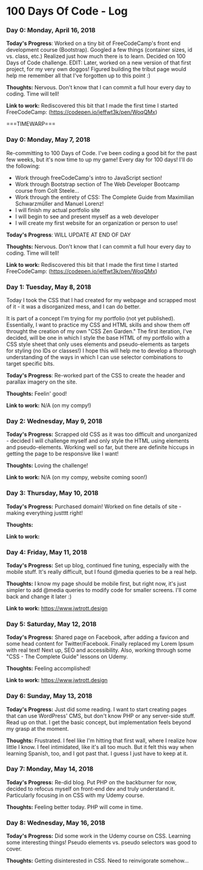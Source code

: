 # 100 Days Of Code - Log

### Day 0: Monday, April 16, 2018

**Today's Progress**: Worked on a tiny bit of FreeCodeCamp's front end development course (Bootstrap). Googled a few things (container sizes, id vs. class, etc.) Realized just how much there is to learn. Decided on 100 Days of Code challenge. EDIT: Later, worked on a new version of that first project, for my very own doggos! Figured building the tribut page would help me remember all that I've forgotten up to this point :)

**Thoughts:** Nervous. Don't know that I can commit a full hour every day to coding. Time will tell!

**Link to work:** Rediscovered this bit that I made the first time I started FreeCodeCamp: (https://codepen.io/jeffwt3k/pen/WoqQMx)

===TIMEWARP===

### Day 0: Monday, May 7, 2018

Re-committing to 100 Days of Code. I've been coding a good bit for the past few weeks, but it's now time to up my game! Every day for 100 days! I'll do the following:
- Work through freeCodeCamp's intro to JavaScript section!
- Work through Bootstrap section of The Web Developer Bootcamp course from Colt Steele...
- Work through the entirety of CSS: The Complete Guide from Maximilian Schwarzmüller and Manuel Lorenz!
- I will finish my actual portfolio site
- I will begin to see and present myself as a web developer
- I will create my first website for an organization or person to use!

**Today's Progress**: WILL UPDATE AT END OF DAY

**Thoughts:** Nervous. Don't know that I can commit a full hour every day to coding. Time will tell!

**Link to work:** Rediscovered this bit that I made the first time I started FreeCodeCamp: (https://codepen.io/jeffwt3k/pen/WoqQMx)



### Day 1: Tuesday, May 8, 2018

Today I took the CSS that I had created for my webpage and scrapped most of it - it was a disorganized mess, and I can do better.

It is part of a concept I'm trying for my portfolio (not yet published). Essentially, I want to practice my CSS and HTML skills and show them off throught the creation of my own "CSS Zen Garden." The first iteration, I've decided, will be one in which I style the base HTML of my portfolio with a CSS style sheet that only uses elements and pseudo-elements as targets for styling (no IDs or classes!) I hope this will help me to develop a thorough understanding of the ways in which I can use selector combinations to target specific bits.

**Today's Progress**: Re-worked part of the CSS to create the header and parallax imagery on the site.

**Thoughts:** Feelin' good!

**Link to work:** N/A (on my compy!)



### Day 2: Wednesday, May 9, 2018

**Today's Progress:** Scrapped old CSS as it was too difficult and unorganized - decided I will challenge myself and only style the HTML using elements and pseudo-elements. Working well so far, but there are definite hiccups in getting the page to be responsive like I want!

**Thoughts:** Loving the challenge!

**Link to work:** N/A (on my compy, website coming soon!)



### Day 3: Thursday, May 10, 2018

**Today's Progress:** Purchased domain! Worked on fine details of site - making everything justttt right!

**Thoughts:** 

**Link to work:**



### Day 4: Friday, May 11, 2018

**Today's Progress:** Set up blog, continued fine tuning, especially with the mobile stuff. It's really difficult, but I found @media queries to be a real help.

**Thoughts:** I know my page should be mobile first, but right now, it's just simpler to add @media queries to modify code for smaller screens. I'll come back and change it later :)

**Link to work:** https://www.jwtrott.design



### Day 5: Saturday, May 12, 2018

**Today's Progress:** Shared page on Facebook, after adding a favicon and some head content for Twitter/Facebook. Finally replaced my Lorem Ipsum with real text! Next up, SEO and accessibility. Also, working through some "CSS - The Complete Guide" lessons on Udemy.

**Thoughts:** Feeling accomplished!

**Link to work:** https://www.jwtrott.design



### Day 6: Sunday, May 13, 2018

**Today's Progress:** Just did some reading. I want to start creating pages that can use WordPress' CMS, but don't know PHP or any server-side stuff. Read up on that. I get the basic concept, but implementation feels beyond my grasp at the moment.

**Thoughts:** Frustrated. I feel like I'm hitting that first wall, where I realize how little I know. I feel intimidated, like it's all too much. But it felt this way when learning Spanish, too, and I got past that. I guess I just have to keep at it.



### Day 7: Monday, May 14, 2018

**Today's Progress:** Re-did blog. Put PHP on the backburner for now, decided to refocus myself on front-end dev and truly understand it. Particularly focusing in on CSS with my Udemy course.

**Thoughts:** Feeling better today. PHP will come in time.



### Day 8: Wednesday, May 16, 2018

**Today's Progress:** Did some work in the Udemy course on CSS. Learning some interesting things! Pseudo elements vs. pseudo selectors was good to cover.

**Thoughts:** Getting disinterested in CSS. Need to reinvigorate somehow...
